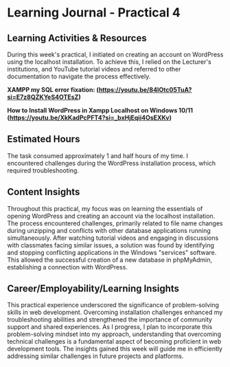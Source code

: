 # Learning Journal - Practical 4

## Learning Activities & Resources

During this week's practical, I initiated on creating an account on WordPress using the localhost installation. To achieve this, I relied on the Lecturer's institutions, and YouTube tutorial videos and referred to other documentation to navigate the process effectively.

**XAMPP my SQL error fixation: (https://youtu.be/84IOtc05TuA?si=E7z8QZKYeS4OTEsZ)**

**How to Install WordPress in Xampp Localhost on Windows 10/11 (https://youtu.be/XkKadPcPFT4?si=_bxHjEqii4OsEXKv)**

## Estimated Hours

The task consumed approximately 1 and half hours of my time. I encountered challenges during the WordPress installation process, which required troubleshooting.

## Content Insights

Throughout this practical, my focus was on learning the essentials of opening WordPress and creating an account via the localhost installation. The process encountered challenges, primarily related to file name changes during unzipping and conflicts with other database applications running simultaneously. After watching tutorial videos and engaging in discussions with classmates facing similar issues, a solution was found by identifying and stopping conflicting applications in the Windows "services" software. This allowed the successful creation of a new database in phpMyAdmin, establishing a connection with WordPress.

## Career/Employability/Learning Insights

This practical experience underscored the significance of problem-solving skills in web development. Overcoming installation challenges enhanced my troubleshooting abilities and strengthened the importance of community support and shared experiences. As I progress, I plan to incorporate this problem-solving mindset into my approach, understanding that overcoming technical challenges is a fundamental aspect of becoming proficient in web development tools. The insights gained this week will guide me in efficiently addressing similar challenges in future projects and platforms.
